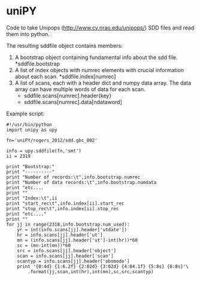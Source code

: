 uniPY
=======

Code to take Unipops (http://www.cv.nrao.edu/unipops/) SDD files and 
read them into python.

The resulting sddfile object contains members:

1. A bootstrap object containing fundamental info about the sdd file.
	*sddfile.bootstrap
2. A list of index objects with numrec elements with crucial information about
each scan.
	*sddfile.index[numrec]
3. A list of scans, each with a header dict and numpy data array. The data
array can have multiple words of data for each scan. 
	* sddfile.scans[numrec].header{key} 
	* sddfile.scans[numrec].data[ndataword]

Example script:

    #!/usr/bin/python
    import unipy as upy

    fn='uniPY/rogers_2012/sdd.gbc_002'

    info = upy.sddfile(fn,'smt')
    ii = 2319

	print "Bootstrap:"
	print "----------"
	print "Number of records:\t",info.bootstrap.numrec
	print "Number of data records:\t",info.bootstrap.numdata
	print "etc....
	print ""
	print "Index:\t",ii
	print "start_rec\t",info.index[ii].start_rec
	print "stop_rec\t",info.index[ii].stop_rec
	print "etc...."
	print ""
	for jj in range(2318,info.bootstrap.num_used):
    	yr = int(info.scans[jj].header['utdate'])
    	hr = info.scans[jj].header['ut']
    	mn = (info.scans[jj].header['ut']-int(hr))*60
    	sc = (mn-int(mn))*60
    	src = info.scans[jj].header['object']
    	scan = info.scans[jj].header['scan']
    	scantyp = info.scans[jj].header['obsmode']
    	print '{0:4d} {1:6.2f} {2:02d} {3:02d} {4:04.1f} {5:8s} {6:8s}'\
			.format(jj,scan,int(hr),int(mn),sc,src,scantyp)
	


